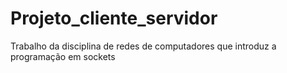 # Projeto_cliente_servidor
Trabalho da disciplina de redes de computadores que introduz a programação em sockets

